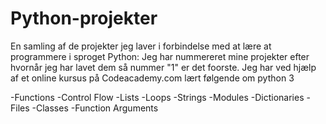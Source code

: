 # Python-projekter
En samling af de projekter jeg laver i forbindelse med at lære at programmere i sproget Python:
Jeg har nummereret mine projekter efter hvornår jeg har lavet dem så nummer "1" er det foorste.
Jeg har ved hjælp af et online kursus på Codeacademy.com lært følgende om python 3

-Functions
-Control Flow
-Lists
-Loops
-Strings
-Modules
-Dictionaries
-Files
-Classes
-Function Arguments
